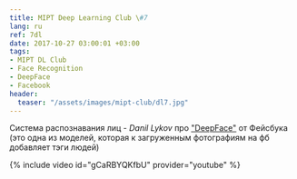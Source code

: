 ```yaml
---
title: MIPT Deep Learning Club \#7
lang: ru
ref: 7dl
date: 2017-10-27 03:00:01 +03:00
tags:
- MIPT DL Club
- Face Recognition
- DeepFace
- Facebook
header:
  teaser: "/assets/images/mipt-club/dl7.jpg"
---
```


Система распознавания лиц - _Danil Lykov_ про ["DeepFace"](https://research.fb.com/publications/deepface-closing-the-gap-to-human-level-performance-in-face-verification/) от Фейсбука
(это одна из моделей, которая к загруженным фотографиям на фб добавляет тэги людей)

{% include video id="gCaRBYQKfbU" provider="youtube" %}
